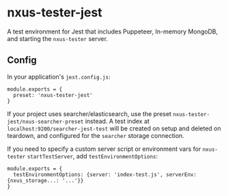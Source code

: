 # nxus-tester-jest

A test environment for Jest that includes Puppeteer, In-memory MongoDB, and starting the `nxus-tester` server.

## Config

In your application's `jest.config.js`:
```
module.exports = {
  preset: 'nxus-tester-jest'
}
```

If your project uses searcher/elasticsearch, use the preset `nxus-tester-jest/nxus-searcher-preset` instead. A test index at `localhost:9200/searcher-jest-test` will be created on setup and deleted on teardown, and configured for the `searcher` storage connection.


If you need to specify a custom server script or environment vars for `nxus-tester` `startTestServer`, add `testEnvironmentOptions`:
```
module.exports = {
  testEnvironmentOptions: {server: 'index-test.js', serverEnv: {nxus_storage...: '...'}}
}
```
